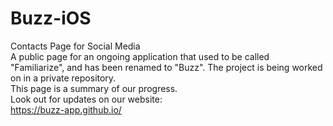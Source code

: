 # Buzz-iOS
Contacts Page for Social Media
<br>
A public page for an ongoing application that used to be called "Familiarize", and has been renamed to "Buzz". The project is being worked on in a private repository.
<br>
This page is a summary of our progress.
<br>
Look out for updates on our website: 
<br>
https://buzz-app.github.io/
